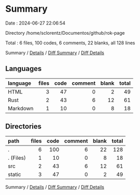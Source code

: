 # Summary

Date : 2024-06-27 22:06:54

Directory /home/sclorentz/Documentos/github/rok-page

Total : 6 files,  100 codes, 6 comments, 22 blanks, all 128 lines

Summary / [Details](details.md) / [Diff Summary](diff.md) / [Diff Details](diff-details.md)

## Languages
| language | files | code | comment | blank | total |
| :--- | ---: | ---: | ---: | ---: | ---: |
| HTML | 3 | 47 | 0 | 2 | 49 |
| Rust | 2 | 43 | 6 | 12 | 61 |
| Markdown | 1 | 10 | 0 | 8 | 18 |

## Directories
| path | files | code | comment | blank | total |
| :--- | ---: | ---: | ---: | ---: | ---: |
| . | 6 | 100 | 6 | 22 | 128 |
| . (Files) | 1 | 10 | 0 | 8 | 18 |
| src | 2 | 43 | 6 | 12 | 61 |
| static | 3 | 47 | 0 | 2 | 49 |

Summary / [Details](details.md) / [Diff Summary](diff.md) / [Diff Details](diff-details.md)
